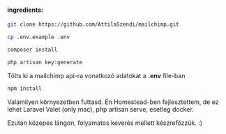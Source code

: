 #### ingredients:
```bash
git clone https://github.com/AttilaSzendi/mailchimp.git
```
```bash
cp .env.example .env
```
```bash
composer install
```
```bash
php artisan key:generate
```
Tölts ki a mailchimp api-ra vonatkozó adatokat a **.env** file-ban
```bash
npm install
```
Valamilyen környezetben futtasd. Én Homestead-ben fejlesztettem, de ez lehet Laravel Valet (only mac), php artisan serve, esetleg docker.

Ezután közepes lángon, folyamatos keverés mellett készrefőzzük. :)
